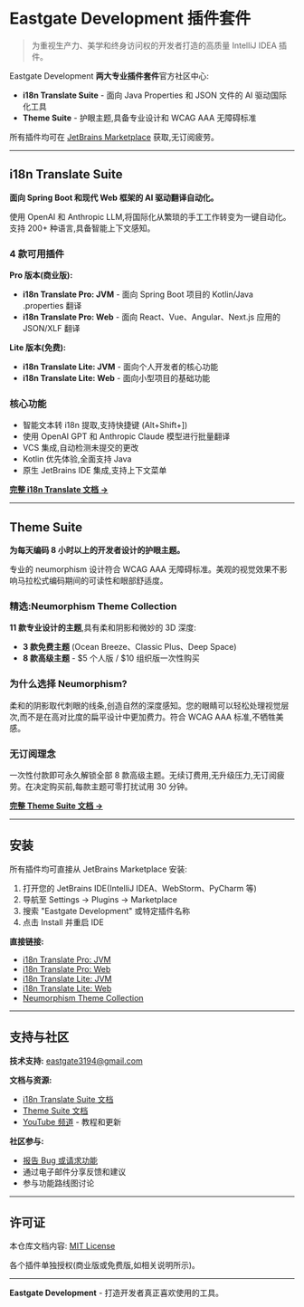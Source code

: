 # Eastgate Development 插件套件

> 为重视生产力、美学和终身访问权的开发者打造的高质量 IntelliJ IDEA 插件。

Eastgate Development **两大专业插件套件**官方社区中心:

- **i18n Translate Suite** - 面向 Java Properties 和 JSON 文件的 AI 驱动国际化工具
- **Theme Suite** - 护眼主题,具备专业设计和 WCAG AAA 无障碍标准

所有插件均可在 [JetBrains Marketplace](https://plugins.jetbrains.com/) 获取,无订阅疲劳。

---

## i18n Translate Suite

**面向 Spring Boot 和现代 Web 框架的 AI 驱动翻译自动化。**

使用 OpenAI 和 Anthropic LLM,将国际化从繁琐的手工工作转变为一键自动化。支持 200+ 种语言,具备智能上下文感知。

### 4 款可用插件

**Pro 版本(商业版):**
- **i18n Translate Pro: JVM** - 面向 Spring Boot 项目的 Kotlin/Java .properties 翻译
- **i18n Translate Pro: Web** - 面向 React、Vue、Angular、Next.js 应用的 JSON/XLF 翻译

**Lite 版本(免费):**
- **i18n Translate Lite: JVM** - 面向个人开发者的核心功能
- **i18n Translate Lite: Web** - 面向小型项目的基础功能

### 核心功能

- 智能文本转 i18n 提取,支持快捷键 (Alt+Shift+])
- 使用 OpenAI GPT 和 Anthropic Claude 模型进行批量翻译
- VCS 集成,自动检测未提交的更改
- Kotlin 优先体验,全面支持 Java
- 原生 JetBrains IDE 集成,支持上下文菜单

**[完整 i18n Translate 文档 →](docs/i18n-translate-suite/README.md)**

---

## Theme Suite

**为每天编码 8 小时以上的开发者设计的护眼主题。**

专业的 neumorphism 设计符合 WCAG AAA 无障碍标准。美观的视觉效果不影响马拉松式编码期间的可读性和眼部舒适度。

### 精选:Neumorphism Theme Collection

**11 款专业设计的主题**,具有柔和阴影和微妙的 3D 深度:

- **3 款免费主题** (Ocean Breeze、Classic Plus、Deep Space)
- **8 款高级主题** - $5 个人版 / $10 组织版一次性购买

### 为什么选择 Neumorphism?

柔和的阴影取代刺眼的线条,创造自然的深度感知。您的眼睛可以轻松处理视觉层次,而不是在高对比度的扁平设计中更加费力。符合 WCAG AAA 标准,不牺牲美感。

### 无订阅理念

一次性付款即可永久解锁全部 8 款高级主题。无续订费用,无升级压力,无订阅疲劳。在决定购买前,每款主题可零打扰试用 30 分钟。

**[完整 Theme Suite 文档 →](docs/theme-suite/README.md)**

---

## 安装

所有插件均可直接从 JetBrains Marketplace 安装:

1. 打开您的 JetBrains IDE(IntelliJ IDEA、WebStorm、PyCharm 等)
2. 导航至 Settings → Plugins → Marketplace
3. 搜索 "Eastgate Development" 或特定插件名称
4. 点击 Install 并重启 IDE

**直接链接:**
- [i18n Translate Pro: JVM](https://plugins.jetbrains.com/plugin/27856-i18n-translate-pro-jvm)
- [i18n Translate Pro: Web](https://plugins.jetbrains.com/plugin/28020-i18n-translate-pro-web)
- [i18n Translate Lite: JVM](https://plugins.jetbrains.com/plugin/28324-i18n-translate-lite-jvm)
- [i18n Translate Lite: Web](https://plugins.jetbrains.com/plugin/28325-i18n-translate-lite-web)
- [Neumorphism Theme Collection](https://plugins.jetbrains.com/plugin/28485-neumorphism-theme-collection)

---

## 支持与社区

**技术支持:** eastgate3194@gmail.com

**文档与资源:**
- [i18n Translate Suite 文档](docs/i18n-translate-suite/README.md)
- [Theme Suite 文档](docs/theme-suite/README.md)
- [YouTube 频道](https://www.youtube.com/@eastgate3194) - 教程和更新

**社区参与:**
- [报告 Bug 或请求功能](https://github.com/eastgatedev/plugin-community/issues)
- 通过电子邮件分享反馈和建议
- 参与功能路线图讨论

---

## 许可证

本仓库文档内容: [MIT License](LICENSE)

各个插件单独授权(商业版或免费版,如相关说明所示)。

---

**Eastgate Development** - 打造开发者真正喜欢使用的工具。
